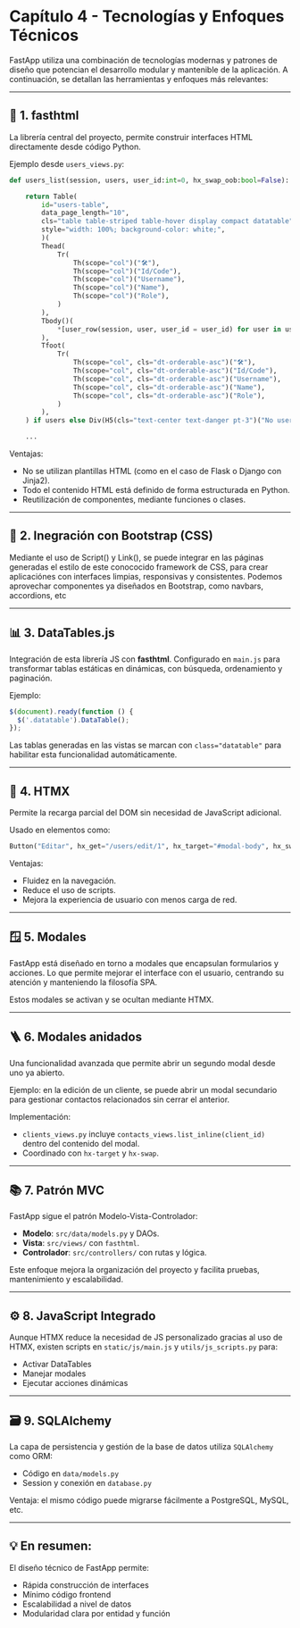 # Capítulo 4 - Tecnologías y Enfoques Técnicos

FastApp utiliza una combinación de tecnologías modernas y patrones de diseño que potencian el desarrollo modular y mantenible de la aplicación. A continuación, se detallan las herramientas y enfoques más relevantes:

---

## 🧱 1. fasthtml
La librería central del proyecto, permite construir interfaces HTML directamente desde código Python.

Ejemplo desde `users_views.py`:
```python
def users_list(session, users, user_id:int=0, hx_swap_oob:bool=False):

    return Table(
        id="users-table",
        data_page_length="10",
        cls="table table-striped table-hover display compact datatable",  # datatable, is the required class to transform it into a DataTable.
        style="width: 100%; background-color: white;",
        )(
        Thead(
            Tr(
                Th(scope="col")("🛠️"),
                Th(scope="col")("Id/Code"),
                Th(scope="col")("Username"),
                Th(scope="col")("Name"),
                Th(scope="col")("Role"),
            )
        ),
        Tbody()(
            *[user_row(session, user, user_id = user_id) for user in users]
        ),
        Tfoot(
            Tr(
                Th(scope="col", cls="dt-orderable-asc")("🛠️"),
                Th(scope="col", cls="dt-orderable-asc")("Id/Code"),
                Th(scope="col", cls="dt-orderable-asc")("Username"),
                Th(scope="col", cls="dt-orderable-asc")("Name"),
                Th(scope="col", cls="dt-orderable-asc")("Role"),
            )
        ),
    ) if users else Div(H5(cls="text-center text-danger pt-3")("No users found"))

    ...
```

Ventajas:
- No se utilizan plantillas HTML (como en el caso de Flask o Django con Jinja2).
- Todo el contenido HTML está definido de forma estructurada en Python.
- Reutilización de componentes, mediante funciones o clases.

---

## 🎨 2. Inegración con Bootstrap (CSS)
Mediante el uso de Script() y Link(), se puede integrar en las páginas generadas el estilo de este conococido
framework de CSS, para crear aplicaciónes con interfaces limpias, responsivas y consistentes.
Podemos aprovechar componentes ya diseñados en Bootstrap, como navbars, accordions, etc

---

## 📊 3. DataTables.js
Integración de esta librería JS con **fasthtml**.
Configurado en `main.js` para transformar tablas estáticas en dinámicas, con búsqueda, ordenamiento y paginación.

Ejemplo:
```javascript
$(document).ready(function () {
  $('.datatable').DataTable();
});
```

Las tablas generadas en las vistas se marcan con `class="datatable"` para habilitar esta funcionalidad automáticamente.

---

## 🔁 4. HTMX
Permite la recarga parcial del DOM sin necesidad de JavaScript adicional.

Usado en elementos como:
```python
Button("Editar", hx_get="/users/edit/1", hx_target="#modal-body", hx_swap="innerHTML")
```

Ventajas:
- Fluidez en la navegación.
- Reduce el uso de scripts.
- Mejora la experiencia de usuario con menos carga de red.

---

## 🪟 5. Modales
FastApp está diseñado en torno a modales que encapsulan formularios y acciones.
Lo que permite mejorar el interface con el usuario, centrando su atención y manteniendo la filosofía SPA.

Estos modales se activan y se ocultan mediante HTMX.

---

## 🪜 6. Modales anidados
Una funcionalidad avanzada que permite abrir un segundo modal desde uno ya abierto.

Ejemplo: en la edición de un cliente, se puede abrir un modal secundario para gestionar contactos relacionados sin cerrar el anterior.

Implementación:
- `clients_views.py` incluye `contacts_views.list_inline(client_id)` dentro del contenido del modal.
- Coordinado con `hx-target` y `hx-swap`.

---

## 📚 7. Patrón MVC
FastApp sigue el patrón Modelo-Vista-Controlador:
- **Modelo**: `src/data/models.py` y DAOs.
- **Vista**: `src/views/` con `fasthtml`.
- **Controlador**: `src/controllers/` con rutas y lógica.

Este enfoque mejora la organización del proyecto y facilita pruebas, mantenimiento y escalabilidad.

---

## ⚙️ 8. JavaScript Integrado
Aunque HTMX reduce la necesidad de JS personalizado gracias al uso de HTMX, existen scripts en `static/js/main.js` y `utils/js_scripts.py` para:
- Activar DataTables
- Manejar modales
- Ejecutar acciones dinámicas

---

## 🗃️ 9. SQLAlchemy
La capa de persistencia y gestión de la base de datos utiliza `SQLAlchemy` como ORM:
- Código en `data/models.py`
- Session y conexión en `database.py`

Ventaja: el mismo código puede migrarse fácilmente a PostgreSQL, MySQL, etc.

---

## 💡 En resumen:
El diseño técnico de FastApp permite:
- Rápida construcción de interfaces
- Mínimo código frontend
- Escalabilidad a nivel de datos
- Modularidad clara por entidad y función
